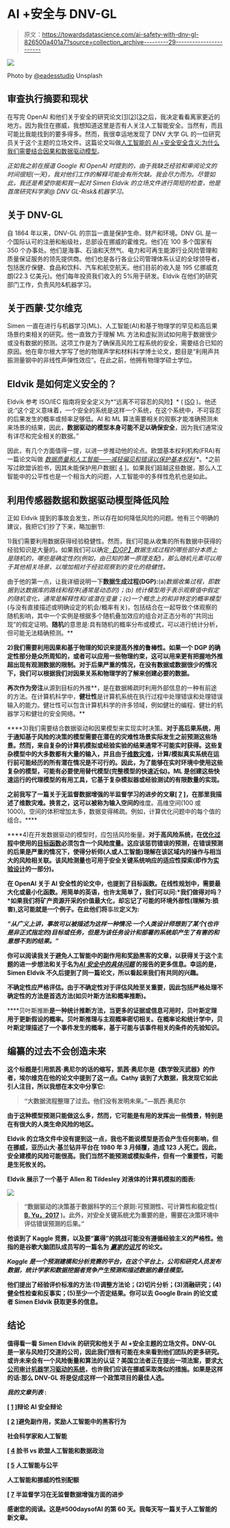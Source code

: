 # AI +安全与 DNV-GL

> 原文：<https://towardsdatascience.com/ai-safety-with-dnv-gl-826500a401a7?source=collection_archive---------29----------------------->

![](img/1f48401f1fc26c68d75a9986c26282e0.png)

Photo by [@eadesstudio](https://unsplash.com/@eadesstudio) Unsplash

## 审查执行摘要和现状

在写完 OpenAI 和他们关于安全的研究论文[[1](/debating-the-ai-safety-debate-d93e6641649d?source=friends_link&sk=55e9229db0464a53c5b27d715c79b1fa)][[2](/avoiding-side-effects-and-reward-hacking-in-artificial-intelligence-18c28161190f?source=friends_link&sk=b71f8915dc595fe44cbdeeb2f7d0a735)][[3](https://medium.com/ai-social-research/social-scientists-and-ai-1d9d97a5246?source=friends_link&sk=fb29f5178e3c4b34b7ec56082bfc3e47)之后，我决定看看离家更近的地方。因为我住在挪威，我想知道这里是否有人关注人工智能安全。当然有，而且可能比我能找到的要多得多。然而，我很幸运地发现了 DNV 大学 GL 的一位研究员关于这个主题的立场文件。这篇论文叫做[人工智能的 AI +安全安全含义:为什么我们需要结合因果和数据驱动模型](https://ai-and-safety.dnvgl.com/)。

*正如我之前在报道 Google 和 OpenAI 时提到的，由于我缺乏经验和审阅论文的时间很短(一天)，我对他们工作的解释可能会有所欠缺。我会尽力而为。尽管如此，我还是希望你能和我一起对 Simen Eldvik 的立场文件进行简短的检查，他是首席研究科学家@ DNV GL-Risk&机器学习。*

## 关于 DNV-GL

自 1864 年以来，DNV-GL 的宗旨一直是保护生命、财产和环境。DNV GL 是一个国际认可的注册和船级社，总部设在挪威的霍维克。他们在 100 多个国家有 350 个办事处。他们是海事、石油和天然气、电力和可再生能源行业风险管理和质量保证服务的领先提供商。他们也是各行各业公司管理体系认证的全球领导者，包括医疗保健、食品和饮料、汽车和航空航天。他们目前的收入是 195 亿挪威克朗(22.3 亿美元)。他们每年投资我们收入的 5%用于研发。Eldvik 在他们的研究部门工作，负责风险&机器学习。

## 关于西蒙·艾尔维克

Simen 一直在进行与机器学习(ML)、人工智能(AI)和基于物理学的罕见和高后果场景约束相关的研究。他一直致力于理解 ML 方法和虚拟测试如何用于数据很少或没有数据的预测。这项工作是为了确保高风险工程系统的安全，需要结合已知的原因。他在卑尔根大学写了他的物理声学和材料科学博士论文，题目是“利用声共振测量钢中的非线性声弹性效应”。在此之前，他拥有物理学硕士学位。

## Eldvik 是如何定义安全的？

Eldvik 参考 ISO/IEC 指南将安全定义为*“远离不可容忍的风险】* ( [ISO](https://www.iso.org/standard/53940.html) )。他还说:“这个定义意味着，一个安全的系统是这样一个系统，在这个系统中，不可容忍的后果发生的概率或频率足够低。AI 和 ML 算法需要相关的观察才能准确预测未来场景的结果，因此，**数据驱动的模型本身可能不足以确保安全**，因为我们通常没有详尽和完全相关的数据。”

因此，有几个方面值得一提，以进一步推动他的论点。欧盟基本权利机构(FRA)有一篇论文叫做 [*数据质量和人工智能——减轻偏见和错误以保护基本权利*](https://fra.europa.eu/en/publication/2019/artificial-intelligence-data-quality) *。*之前写过欧盟诉脸书，因其未能保护用户数据[ [4](/facebook-vs-eu-artificial-intelligence-and-data-politics-8ab5ba4abe40?source=friends_link&sk=756bbc8cf12d7bab4c83f6b802abdf9e) ]。如果我们超越这些数据，那么人工智能中的公平性也是一个相当大的问题，人工智能中的多样性危机也是如此。

## 利用传感器数据和数据驱动模型降低风险

正如 Eldvik 提到的事故会发生，所以存在如何降低风险的问题。他有三个明确的建议，我把它们抄了下来，略加删节:

1)我们需要利用数据获得经验稳健性。然而，我们可能从收集的所有数据中获得的经验知识是大量的。如果我们可以确定[*【DGP】*](https://en.wikipedia.org/wiki/Data_generating_process)*数据生成过程的哪些部分本质上是随机的，哪些是确定性的(例如，由已知的第一原理支配)，那么随机元素可以用于其他相关场景，以增加相对于经验观察到的变化的稳健性。*

由于他的第一点，让我详细说明一下**数据生成过程(DGP):**(a)***数据收集过程*，即数据到达数据库的路线和程序(通常是动态的)；(b) *统计模型*用于表示观察值中假定的随机变化，通常是解释性和/或潜在变量；(c)一个概念上的和非特定的*概率模型*(与没有直接描述或明确设定的机会/概率有关)，包括结合在一起导致个体观察的随机影响，其中一个实例是根据多个随机叠加效应的组合对正态分布的“共同出现”的假定证明。**随机**的意思是:具有随机的概率分布或模式，可以进行统计分析，但可能无法精确预测。**

**2)我们需要利用因果和基于物理的知识来提高外推的鲁棒性。如果一个 DGP 的确定性部分是众所周知的，或者可以应用一些物理约束，这可以用来更有把握地外推超出现有观测数据的限制。对于后果严重的情况，在没有数据或数据很少的情况下，我们可以根据我们对因果关系和物理学的了解来创建必要的数据。**

**再次作为旁注**从源到目标的外推**，是在数据稀疏时利用外部信息的一种有前途的方法。在计算机科学中，**健壮性**是计算机系统在执行过程中处理错误和处理错误输入的能力。健壮性可以包含计算机科学的许多领域，例如健壮的编程、健壮的机器学习和健壮的安全网络。**

****3)我们需要结合数据驱动和因果模型来实现实时决策。**对于高后果系统，用于通知基于风险的决策的模型需要在潜在的灾难性场景实际发生之前预测这些场景。然而，来自复杂的计算机模拟或经验实验的结果通常不可能实时获得。这些复杂模型中的大多数都有大量的输入，并且由于[维数灾难](https://en.wikipedia.org/wiki/Combinatorial_explosion)，计算/模拟真实系统在运行前可能经历的所有潜在情况是不可行的。因此，为了能够在实时环境中使用这些复杂的模型，可能有必要使用替代模型(完整模型的快速近似)。ML 是创建这些快速运行的代理模型的有用工具，它基于复杂模拟器或经验测试的有限数量的实现。**

**之前我写了一篇关于无监督数据增强的半监督学习的进步的文章[ [7](/advancements-in-semi-supervised-learning-with-unsupervised-data-augmentation-fc1fc0be3182?source=friends_link&sk=cbac033d5f98b5ff54daf4547a3d0ace) ]，在那里我描述了维数灾难。换言之，这可以被称为输入空间的**维度。高维空间(100 或 1000)。空间的体积增加太多，数据变得稀疏。例如，计算优化问题中的每个值的组合。****

****4)在开发数据驱动的模型时，应包括风险衡量。**对于高风险系统，在[优化过程](https://en.wikipedia.org/wiki/Mathematical_optimization)中使用的[目标函数](https://en.wikipedia.org/wiki/Loss_function)必须包含一个风险度量。这应该惩罚错误的预测，在错误预测的后果是严重的情况下，使得分析师(人或人工智能)理解在该区域内的操作与相当大的风险相关联。该风险测量也可用于安全关键系统响应的适应性探索(即作为[实验设计](https://en.wikipedia.org/wiki/Design_of_experiments)的一部分)。**

**在 OpenAI **关于 AI 安全性的论文中，也提到了目标函数**。在线性规划中，需要最大化或最小化函数。用简单的英语，也许太简单了，我们可以问:*我们做得对吗？*如果我们将矿产资源开采的价值最大化，却忘记了可能的环境外部性(理解为:损害),这可能就是一个例子。在此他们将**事故**定义为:**

***“从广义上讲，事故可以被描述为这样一种情况:一个人类设计师想到了某个(也许是非正式指定的)目标或任务，但是为该任务设计和部署的系统却产生了有害的和意想不到的结果。”***

**你可以阅读我关于避免人工智能中的副作用和奖励黑客的文章，以获得关于这个主题的进一步想法和关于名为[***AI 安全中的具体问题***](https://arxiv.org/pdf/1606.06565.pdf) 的报告的更多信息。幸运的是，Simen Eldvik 不久后提到了同一篇论文，所以看起来我们有共同的兴趣。**

**不确定性应严格评估。由于不确定性对于评估风险至关重要，因此包括严格处理不确定性的方法是首选方法(如贝叶斯方法和概率推断)。**

****贝叶斯推断**是一种统计推断方法，当更多的证据或信息可用时，贝叶斯定理用于更新假设的概率。贝叶斯推理与主观概率密切相关。在概率论和统计学中，**贝叶斯定理**描述了一个事件发生的概率，基于可能与该事件相关的条件的先验知识。**

## **编纂的过去不会创造未来**

**这个标题是引用凯茜·奥尼尔的话的缩写，凯茜·奥尼尔是《数学毁灭武器》的作者，埃尔维克在他的论文中提到了这一点。Cathy 谈到了大数据，我发现它如此引人注目，所以我想在本文中分享它:**

> **“大数据流程整理了过去。他们没有发明未来。”—凯西·奥尼尔**

**由于这种模型预测只能做这么多，然而，它可能是有用的发挥出一些情景，特别是在有很大的人类生命风险的地区。**

**Eldvik 的立场文件中没有提到这一点，我也不能说模型是否会产生任何影响，但在挪威，亚历山大·基兰钻井平台在 1980 年 3 月倾覆，造成 123 人死亡。因此，安全建模的风险可能很高。我们当然不能预测或模拟条件，但有一个重要性，可能是生死攸关的。**

**Eldvik 展示了一个基于 Allen 和 Tildesley 对液体的计算机模拟的图表:**

**![](img/575b3573dc3bdd16f880e6170cedd4f4.png)**

> **“数据驱动的决策基于数据科学的三个原则:可预测性、可计算性和稳定性( [B. Yu，2017](https://dl.acm.org/citation.cfm?id=3105808) )。此外，对安全关键系统尤为重要的是，需要在决策环境中评估错误预测的后果。”**

**他谈到了 Kaggle 竞赛，以及要“赢得”的挑战可能没有遵循经验主义的严格性。他指的是谷歌大脑团队成员写的一篇名为 [*赢家的诅咒*](https://openreview.net/pdf?id=rJWF0Fywf) 的论文。**

*****Kaggle*** *是一个预测建模和分析竞赛的平台，在这个平台上，公司和研究人员发布数据，统计学家和数据挖掘者竞争产生预测和描述数据的最佳模型。***

**他们提出了经验评价标准的方法:(1)调整方法论；(2)切片分析；(3)消融研究；(4)健全性检查和反事实；(5)至少一个否定结果。你可以去 Google Brain 的论文或者 Simen Eldvik 获取更多的信息。**

## **结论**

**值得看一看 Simen Eldvik 的研究和他关于 AI +安全主题的立场文件。DNV-GL 是一家与风险打交道的公司，因此我们很有可能在未来看到他们团队的更多研究。或许未来会有一个风险衡量和算法的认证？美国立法者正在提出一项法案，要求[大公司审计机器学习驱动的系统](https://www.wyden.senate.gov/imo/media/doc/Algorithmic%20Accountability%20Act%20of%202019%20Bill%20Text.pdf)，也许我们应该在挪威采取类似的措施。如果是这样的话:那么 DNV-GL 将是促成这样一个政策项目的最佳人选。**

*****我的文章列表*** :**

**[ [1](/debating-the-ai-safety-debate-d93e6641649d?source=friends_link&sk=55e9229db0464a53c5b27d715c79b1fa) ]辩论 AI 安全辩论**

**[ [2](/avoiding-side-effects-and-reward-hacking-in-artificial-intelligence-18c28161190f?source=friends_link&sk=b71f8915dc595fe44cbdeeb2f7d0a735) ]避免副作用，奖励人工智能中的黑客行为**

**社会科学家和人工智能**

**[ [4](/facebook-vs-eu-artificial-intelligence-and-data-politics-8ab5ba4abe40?source=friends_link&sk=756bbc8cf12d7bab4c83f6b802abdf9e) 脸书 vs 欧盟人工智能和数据政治**

**[ [5](https://medium.com/@alexmoltzau/artificial-intelligence-and-fairness-75c2490e8d57?source=friends_link&sk=32fc4151778edb664eb79dd57e712118) 人工智能与公平**

**人工智能和挪威的性别配额**

**[ [7](/advancements-in-semi-supervised-learning-with-unsupervised-data-augmentation-fc1fc0be3182?source=friends_link&sk=cbac033d5f98b5ff54daf4547a3d0ace) 半监督学习在无监督数据增强方面的进步**

****感谢您的阅读。这是#500daysofAI 的第 60 天。我每天写一篇关于人工智能的新文章。****